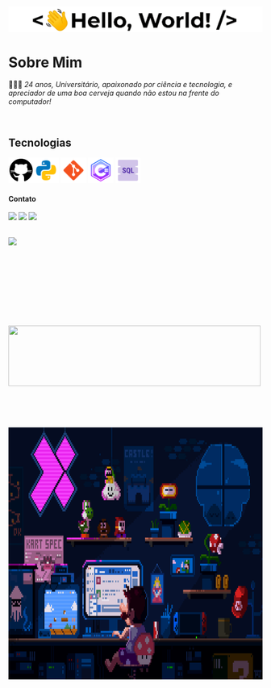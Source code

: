 
![GIF Boas-Vindas](images/hello.gif)

 # Sobre Mim 
👨🏻‍💻 *24 anos, Universitário, apaixonado por ciência e tecnologia, e apreciador de uma boa cerveja quando não estou na frente do computador!*

<br>

## Tecnologias
<img height="50cm" src="https://github.com/gabreuls/gabreuls/blob/main/images/icons8-github-50.png"><img height="50cm" src="https://github.com/gabreuls/gabreuls/blob/main/images/icons8-python-48.png">
<img height="50cm" src="https://github.com/gabreuls/gabreuls/blob/main/images/icons8-git-48.png">
<img height="50cm" src="https://github.com/gabreuls/gabreuls/blob/main/images/icons8-c-afiado-logotipo-64.png">
<img height="50cm" src="https://github.com/gabreuls/gabreuls/blob/main/images/icons8-sql-48.png">
<br>

#### Contato
  
<a href = "mailto:antunes.gsilva@gmail.com"><img src="https://img.shields.io/badge/-Gmail-%23333?style=for-the-badge&logo=gmail&logoColor=red" target="_blank"></a>
<a href = "https://www.linkedin.com/in/gabreuls" target="_blank"><img src="https://img.shields.io/badge/-LinkedIn-%230077B5?style=for-the-badge&logo=linkedin&logoColor=white" target="_blank"></a> 
<a href = "https://open.spotify.com/user/31fi4ft4o5e4kc2btggwx4mfzuji" target="_blank"><img src="https://img.shields.io/badge/Spotify-1ED760?&style=for-the-badge&logo=spotify&logoColor=black" target="_blank">
</a>

<br>

<a href="https://github.com/anuraghazra/github-readme-stats">
    <img height="175cm" align="left" src="https://github-readme-stats.vercel.app/api?username=gabreuls&show_icons=true&theme=neon&count_private=true"/>
</a>
<a href="https://github.com/anuraghazra/convoychat">
    <img height="120cm" width="500cm" align="" src="https://github-readme-stats.vercel.app/api/top-langs/?username=gabreuls&layout=compact&theme=neon"/>
</a>

<br><br><br>

<img height="500cm" src="https://github.com/gabreuls/gabreuls/blob/main/images/gif%20mario%20programing.gif">

<!-- <div>
<p align="center">
<img height="180cm" src="https://user-images.githubusercontent.com/74038190/213866269-5d00981c-7c98-46d7-8a8e-16f462f15227.gif">
</p>
  <p align="center"><em>Caso esteje cansado, sente-se e descanse um pouco...</em></p>
</div> -->
